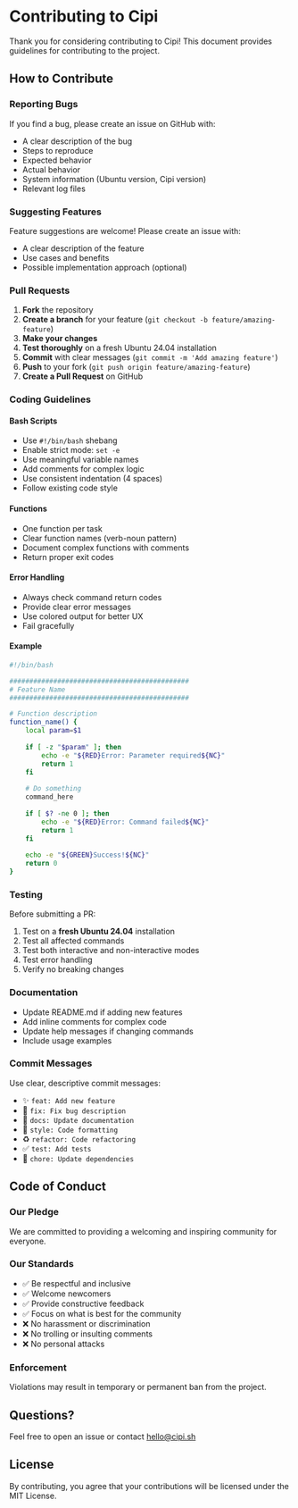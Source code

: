 # Contributing to Cipi

Thank you for considering contributing to Cipi! This document provides guidelines for contributing to the project.

## How to Contribute

### Reporting Bugs

If you find a bug, please create an issue on GitHub with:

- A clear description of the bug
- Steps to reproduce
- Expected behavior
- Actual behavior
- System information (Ubuntu version, Cipi version)
- Relevant log files

### Suggesting Features

Feature suggestions are welcome! Please create an issue with:

- A clear description of the feature
- Use cases and benefits
- Possible implementation approach (optional)

### Pull Requests

1. **Fork** the repository
2. **Create a branch** for your feature (`git checkout -b feature/amazing-feature`)
3. **Make your changes**
4. **Test thoroughly** on a fresh Ubuntu 24.04 installation
5. **Commit** with clear messages (`git commit -m 'Add amazing feature'`)
6. **Push** to your fork (`git push origin feature/amazing-feature`)
7. **Create a Pull Request** on GitHub

### Coding Guidelines

#### Bash Scripts

- Use `#!/bin/bash` shebang
- Enable strict mode: `set -e`
- Use meaningful variable names
- Add comments for complex logic
- Use consistent indentation (4 spaces)
- Follow existing code style

#### Functions

- One function per task
- Clear function names (verb-noun pattern)
- Document complex functions with comments
- Return proper exit codes

#### Error Handling

- Always check command return codes
- Provide clear error messages
- Use colored output for better UX
- Fail gracefully

#### Example

```bash
#!/bin/bash

#############################################
# Feature Name
#############################################

# Function description
function_name() {
    local param=$1
    
    if [ -z "$param" ]; then
        echo -e "${RED}Error: Parameter required${NC}"
        return 1
    fi
    
    # Do something
    command_here
    
    if [ $? -ne 0 ]; then
        echo -e "${RED}Error: Command failed${NC}"
        return 1
    fi
    
    echo -e "${GREEN}Success!${NC}"
    return 0
}
```

### Testing

Before submitting a PR:

1. Test on a **fresh Ubuntu 24.04** installation
2. Test all affected commands
3. Test both interactive and non-interactive modes
4. Test error handling
5. Verify no breaking changes

### Documentation

- Update README.md if adding new features
- Add inline comments for complex code
- Update help messages if changing commands
- Include usage examples

### Commit Messages

Use clear, descriptive commit messages:

- ✨ `feat: Add new feature`
- 🐛 `fix: Fix bug description`
- 📝 `docs: Update documentation`
- 🎨 `style: Code formatting`
- ♻️ `refactor: Code refactoring`
- ✅ `test: Add tests`
- 🔧 `chore: Update dependencies`

## Code of Conduct

### Our Pledge

We are committed to providing a welcoming and inspiring community for everyone.

### Our Standards

- ✅ Be respectful and inclusive
- ✅ Welcome newcomers
- ✅ Provide constructive feedback
- ✅ Focus on what is best for the community
- ❌ No harassment or discrimination
- ❌ No trolling or insulting comments
- ❌ No personal attacks

### Enforcement

Violations may result in temporary or permanent ban from the project.

## Questions?

Feel free to open an issue or contact hello@cipi.sh

## License

By contributing, you agree that your contributions will be licensed under the MIT License.

